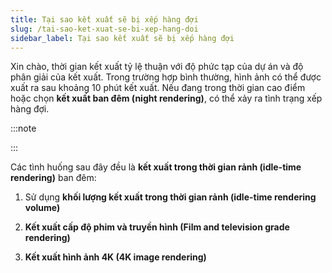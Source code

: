```yaml
---
title: Tại sao kết xuất sẽ bị xếp hàng đợi
slug: /tai-sao-ket-xuat-se-bi-xep-hang-doi
sidebar_label: Tại sao kết xuất sẽ bị xếp hàng đợi
---
```


Xin chào, thời gian kết xuất tỷ lệ thuận với độ phức tạp của dự án và độ phân giải của kết xuất. Trong trường hợp bình thường, hình ảnh có thể được xuất ra sau khoảng 10 phút kết xuất. Nếu đang trong thời gian cao điểm hoặc chọn **kết xuất ban đêm (night rendering)**, có thể xảy ra tình trạng xếp hàng đợi.

:::note

:::

Các tình huống sau đây đều là **kết xuất trong thời gian rảnh (idle-time rendering)** ban đêm:

1. Sử dụng **khối lượng kết xuất trong thời gian rảnh (idle-time rendering volume)**

2. **Kết xuất cấp độ phim và truyền hình (Film and television grade rendering)**

3. **Kết xuất hình ảnh 4K (4K image rendering)**